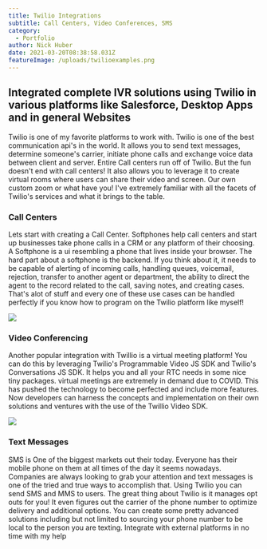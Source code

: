 ```yaml
---
title: Twilio Integrations
subtitle: Call Centers, Video Conferences, SMS
category:
  - Portfolio
author: Nick Huber
date: 2021-03-20T08:38:58.031Z
featureImage: /uploads/twilioexamples.png
---
```

## Integrated complete IVR solutions using Twilio in various platforms like Salesforce, Desktop Apps and in general Websites

Twilio is one of my favorite platforms to work with. Twilio is one of the best communication api's in the world. It allows you to send text messages, determine someone's carrier, initiate phone calls and exchange voice data between client and server. Entire Call centers run off of Twilio. But the fun doesn't end with call centers! It also allows you to leverage it to create virtual rooms where users can share their video and screen. Our own custom zoom or what have you! I've extremely familiar with all the facets of Twilio's services and what it brings to the table.

### Call Centers

Lets start with creating a Call Center. Softphones help call centers and start up businesses take phone calls in a CRM or any platform of their choosing. A Softphone is a ui resembling a phone that lives inside your browser. The hard part about a softphone is the backend. If you think about it, it needs to be capable of alerting of incoming calls, handling queues, voicemail, rejection, transfer to another agent or department, the ability to direct the agent to the record related to the call, saving notes, and creating cases. That's alot of stuff and every one of these use cases can be handled perfectly if you know how to program on the Twilio platform like myself!

![](/uploads/videoconference-illustration.png)

### Video Conferencing

Another popular integration with Twillio is a virtual meeting platform! You can do this by leveraging Twilio's Programmable Video JS SDK and Twilio's Conversations JS SDK. It helps you and all your RTC needs in some nice tiny packages. virtual meetings are extremely in demand due to COVID. This has pushed the technology to become perfected and include more features. Now developers can harness the concepts and implementation on their own solutions and ventures with the use of the Twillio Video SDK.



![](/uploads/smsimage.png)

### Text Messages

SMS is One of the biggest markets out their today. Everyone has their mobile phone on them at all times of the day it seems nowadays. Companies are always looking to grab your attention and text messages is one of the tried and true ways to accomplish that. Using Twilio you can send SMS and MMS to users. The great thing about Twilio is it manages opt outs for you! It even figures out the carrier of the phone number to optimize delivery and additional options. You can create some pretty advanced solutions including but not limited to sourcing your phone number to be local to the person you are texting. Integrate with external platforms in no time with my help
